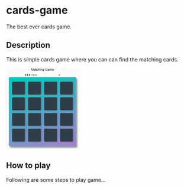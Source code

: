 # cards-game
The best ever cards game.
## Description

This  is simple cards game where you can can find the matching cards.

<img src= "https://github.com/sukhde/cards-game/blob/master/Capture.PNG?raw=true" width=200px>

## How to play

Following are some steps to play game...
